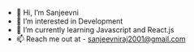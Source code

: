 - 👋 Hi, I’m Sanjeevni
- 👀 I’m interested in Development
- 🌱 I’m currently learning Javascript and React.js
- 📫 Reach me out at - sanjeevniraj2001@gmail.com

<!---
komu-07/komu-07 is a ✨ special ✨ repository because its `README.md` (this file) appears on your GitHub profile.
You can click the Preview link to take a look at your changes.
--->
